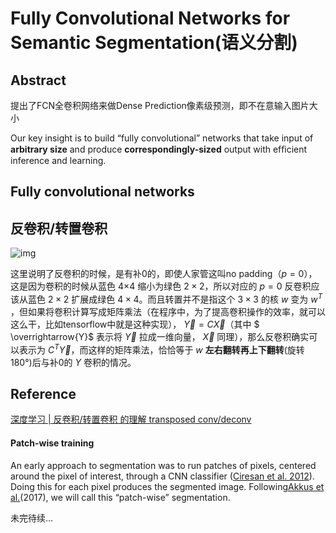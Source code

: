 # Fully Convolutional Networks for Semantic Segmentation(语义分割)

## Abstract

提出了FCN全卷积网络来做Dense Prediction像素级预测，即不在意输入图片大小

Our key insight is to build “fully convolutional” networks that take input of **arbitrary size** and produce **correspondingly-sized** output with efﬁcient inference and learning. 

## Fully  convolutional networks



## 反卷积/转置卷积

![img](https://github.com/vdumoulin/conv_arithmetic/blob/master/gif/no_padding_no_strides_transposed.gif)

这里说明了反卷积的时候，是有补0的，即使人家管这叫no padding（$p=0$），这是因为卷积的时候从蓝色 4×4  缩小为绿色 $2×2$，所以对应的 $p=0$ 反卷积应该从蓝色 $2×2$ 扩展成绿色 $4×4$。而且转置并不是指这个 $3×3$  的核 $w$  变为 $w^T$ ，但如果将卷积计算写成矩阵乘法（在程序中，为了提高卷积操作的效率，就可以这么干，比如tensorflow中就是这种实现）， $\overrightarrow{Y}=C\overrightarrow{X}$（其中 $ \overrightarrow{Y}$ 表示将 $\overrightarrow{Y}$ 拉成一维向量， $\overrightarrow{X}$ 同理），那么反卷积确实可以表示为 $C^T\overrightarrow{Y}$，而这样的矩阵乘法，恰恰等于 $w$ **左右翻转再上下翻转**(旋转180°)后与补0的 $Y​$ 卷积的情况。

## Reference

[深度学习 | 反卷积/转置卷积 的理解 transposed conv/deconv](https://blog.csdn.net/u014722627/article/details/60574260)

#### Patch-wise training

An early approach to segmentation was to run patches of pixels, centered around the pixel of interest, through a CNN classifier ([Ciresan et al. 2012](https://link.zhihu.com/?target=https%3A//papers.nips.cc/paper/4741-deep-neural-networks-segment-neuronal-membranes-in-electron-microscopy-images.pdf)). Doing this for each pixel produces the segmented image. Following[Akkus et al.](https://link.zhihu.com/?target=https%3A//www.ncbi.nlm.nih.gov/pmc/articles/PMC5537095/)(2017), we will call this “patch-wise” segmentation.

未完待续…